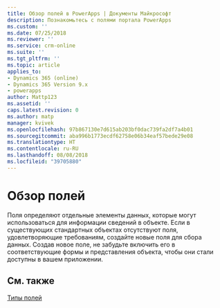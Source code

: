 ```yaml
---
title: Обзор полей в PowerApps | Документы Майкрософт
description: Познакомьтесь с полями портала PowerApps
ms.custom: ''
ms.date: 07/25/2018
ms.reviewer: ''
ms.service: crm-online
ms.suite: ''
ms.tgt_pltfrm: ''
ms.topic: article
applies_to:
- Dynamics 365 (online)
- Dynamics 365 Version 9.x
- powerapps
author: Mattp123
ms.assetid: ''
caps.latest.revision: 0
ms.author: matp
manager: kvivek
ms.openlocfilehash: 97b867130e7d615ab203bf0dac739fa2df7a4b01
ms.sourcegitcommit: aba996b1773ecdf62758e06b34eaf57bede29e08
ms.translationtype: HT
ms.contentlocale: ru-RU
ms.lasthandoff: 08/08/2018
ms.locfileid: "39705880"
---
```

# <a name="fields-overview"></a>Обзор полей

Поля определяют отдельные элементы данных, которые могут использоваться для информации сведений в объекте. Если в существующих стандартных объектах отсутствуют поля, удовлетворяющие требованиям, создайте новые поля для сбора данных. Создав новое поле, не забудьте включить его в соответствующие формы и представления объекта, чтобы они стали доступны в вашем приложении.

## <a name="see-also"></a>См. также
[Типы полей](types-of-fields.md)